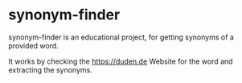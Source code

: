 # synonym-finder
synonym-finder is an educational project, for getting synonyms of a provided word.

It works by checking the https://duden.de Website for the word and extracting the synonyms.

